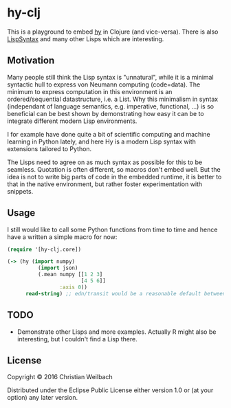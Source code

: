 # hy-clj

This is a playground to embed [hy](https://github.com/hylang/hy) in
Clojure (and vice-versa). There is also
[LispSyntax](https://github.com/swadey/LispSyntax.jl) and many other
Lisps which are interesting.

## Motivation

Many people still think the Lisp syntax is "unnatural", while it is a
minimal syntactic hull to express von Neumann computing
(code=data). The minimum to express computation in this environment is
an ordered/sequential datastructure, i.e. a List. Why this minimalism
in syntax (independant of language semantics, e.g. imperative,
functional, ...) is so beneficial can be best shown by demonstrating
how easy it can be to integrate different modern Lisp environments.

I for example have done quite a bit of scientific computing and
machine learning in Python lately, and here Hy is a modern Lisp syntax
with extensions tailored to Python.

The Lisps need to agree on as much syntax as possible for this to be
seamless. Quotation is often different, so macros don't embed well.
But the idea is not to write big parts of code in the embedded
runtime, it is better to that in the native environment, but rather
foster experimentation with snippets.


## Usage

I still would like to call some
Python functions from time to time and hence have a written a simple
macro for now:

~~~clojure
(require '[hy-clj.core])

(-> (hy (import numpy)
          (import json)
          (.mean numpy [[1 2 3]
                        [4 5 6]]
                 :axis 0))
      read-string) ;; edn/transit would be a reasonable default between Clojury lisps
~~~

## TODO

- Demonstrate other Lisps and more examples. Actually R might also be
interesting, but I couldn't find a Lisp there.

## License

Copyright © 2016 Christian Weilbach

Distributed under the Eclipse Public License either version 1.0 or (at
your option) any later version.
